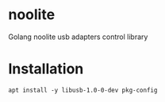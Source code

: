 # noolite
Golang noolite usb adapters control library


# Installation

```
apt install -y libusb-1.0-0-dev pkg-config
```